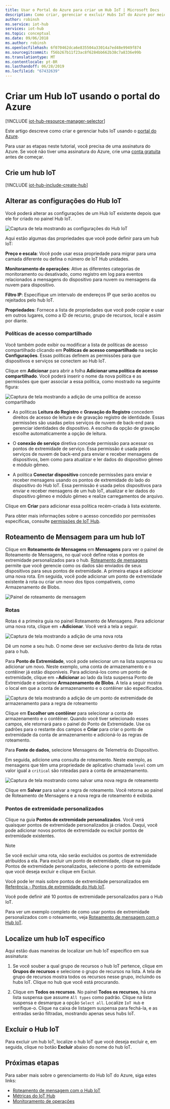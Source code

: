 ```yaml
---
title: Usar o Portal do Azure para criar um Hub IoT | Microsoft Docs
description: Como criar, gerenciar e excluir Hubs IoT do Azure por meio do Portal do Azure. Inclui informações sobre tipos de preço, escala, segurança e configurações de mensagens.
author: robinsh
ms.service: iot-hub
services: iot-hub
ms.topic: conceptual
ms.date: 09/06/2018
ms.author: robinsh
ms.openlocfilehash: 6f070462dca6e835504a33014a7ed48e9949f874
ms.sourcegitcommit: f56b267b11f23ac8f6284bb662b38c7a8336e99b
ms.translationtype: MT
ms.contentlocale: pt-BR
ms.lasthandoff: 06/28/2019
ms.locfileid: "67432639"
---
```

# <a name="create-an-iot-hub-using-the-azure-portal"></a>Criar um Hub IoT usando o portal do Azure

[!INCLUDE [iot-hub-resource-manager-selector](../../includes/iot-hub-resource-manager-selector.md)]

Este artigo descreve como criar e gerenciar hubs IoT usando o [portal do Azure](https://portal.azure.com).

Para usar as etapas neste tutorial, você precisa de uma assinatura do Azure. Se você não tiver uma assinatura do Azure, crie uma [conta gratuita](https://azure.microsoft.com/free/?WT.mc_id=A261C142F) antes de começar.

## <a name="create-an-iot-hub"></a>Crie um hub IoT

[!INCLUDE [iot-hub-include-create-hub](../../includes/iot-hub-include-create-hub.md)]

## <a name="change-the-settings-of-the-iot-hub"></a>Alterar as configurações do Hub IoT

Você poderá alterar as configurações de um Hub IoT existente depois que ele for criado no painel Hub IoT.

![Captura de tela mostrando as configurações do Hub IoT](./media/iot-hub-create-through-portal/iot-hub-settings-panel.png)

Aqui estão algumas das propriedades que você pode definir para um hub IoT:

**Preço e escala**: Você pode usar essa propriedade para migrar para uma camada diferente ou defina o número de IoT Hub unidades. 

**Monitoramento de operações**: Ative as diferentes categorias de monitoramento ou desativado, como registro em log para eventos relacionados a mensagens do dispositivo para nuvem ou mensagens da nuvem para dispositivo.

**Filtro IP**: Especifique um intervalo de endereços IP que serão aceitos ou rejeitados pelo hub IoT.

**Propriedades**: Fornece a lista de propriedades que você pode copiar e usar em outros lugares, como a ID de recurso, grupo de recursos, local e assim por diante.

### <a name="shared-access-policies"></a>Políticas de acesso compartilhado

Você também pode exibir ou modificar a lista de políticas de acesso compartilhado clicando em **Políticas de acesso compartilhado** na seção **Configurações**. Essas políticas definem as permissões para que dispositivos e serviços se conectem ao Hub IoT. 

Clique em **Adicionar** para abrir a folha **Adicionar uma política de acesso compartilhado**.  Você poderá inserir o nome da nova política e as permissões que quer associar a essa política, como mostrado na seguinte figura:

![Captura de tela mostrando a adição de uma política de acesso compartilhado](./media/iot-hub-create-through-portal/iot-hub-add-shared-access-policy.png)

* As políticas **Leitura do Registro** e **Gravação do Registro** concedem direitos de acesso de leitura e de gravação registro de identidade. Essas permissões são usadas pelos serviços de nuvem de back-end para gerenciar identidades de dispositivo. A escolha da opção de gravação escolhe automaticamente a opção de leitura.

* O **conexão de serviço** diretiva concede permissão para acessar os pontos de extremidade de serviço. Essa permissão é usada pelos serviços de nuvem de back-end para enviar e receber mensagens de dispositivos, bem como para atualizar e ler dados do dispositivo gêmeo e módulo gêmeo.

* A política **Conectar dispositivo** concede permissões para enviar e receber mensagens usando os pontos de extremidade do lado do dispositivo do Hub IoT. Essa permissão é usada pelos dispositivos para enviar e receber mensagens de um hub IoT, atualizar e ler dados do dispositivo gêmeo e módulo gêmeo e realize carregamentos de arquivo.

Clique em **Criar** para adicionar essa política recém-criada à lista existente.

Para obter mais informações sobre o acesso concedido por permissões específicas, consulte [permissões de IoT Hub](./iot-hub-devguide-security.md#iot-hub-permissions).

## <a name="message-routing-for-an-iot-hub"></a>Roteamento de Mensagem para um hub IoT

Clique em **Roteamento de Mensagens** em **Mensagens** para ver o painel de Roteamento de Mensagens, no qual você define rotas e pontos de extremidade personalizados para o hub. [Roteamento de mensagens](iot-hub-devguide-messages-d2c.md) permite que você gerencie como os dados são enviados de seus dispositivos para seus pontos de extremidade. A primeira etapa é adicionar uma nova rota. Em seguida, você pode adicionar um ponto de extremidade existente à rota ou criar um novo dos tipos compatíveis, como Armazenamento de Blobs. 

![Painel de roteamento de mensagem](./media/iot-hub-create-through-portal/iot-hub-message-routing.png)

### <a name="routes"></a>Rotas

Rotas é a primeira guia no painel Roteamento de Mensagens. Para adicionar uma nova rota, clique em +**Adicionar**. Você verá a tela a seguir. 

![Captura de tela mostrando a adição de uma nova rota](./media/iot-hub-create-through-portal/iot-hub-add-route-storage-endpoint.png)

Dê um nome a seu hub. O nome deve ser exclusivo dentro da lista de rotas para o hub. 

Para **Ponto de Extremidade**, você pode selecionar um na lista suspensa ou adicionar um novo. Neste exemplo, uma conta de armazenamento e o contêiner já estão disponíveis. Para adicioná-los como um ponto de extremidade, clique em +**Adicionar** ao lado da lista suspensa Ponto de Extremidade e selecione **Armazenamento de Blobs**. A tela a seguir mostra o local em que a conta de armazenamento e o contêiner são especificados.

![Captura de tela mostrando a adição de um ponto de extremidade de armazenamento para a regra de roteamento](./media/iot-hub-create-through-portal/iot-hub-routing-add-storage-endpoint.png)

Clique em **Escolher um contêiner** para selecionar a conta de armazenamento e o contêiner. Quando você tiver selecionado esses campos, ele retornará para o painel do Ponto de Extremidade. Use os padrões para o restante dos campos e **Criar** para criar o ponto de extremidade da conta de armazenamento e adicioná-lo às regras de roteamento.

Para **Fonte de dados**, selecione Mensagens de Telemetria do Dispositivo. 

Em seguida, adicione uma consulta de roteamento. Neste exemplo, as mensagens que têm uma propriedade de aplicativo chamada `level` com um valor igual a `critical` são roteadas para a conta de armazenamento.

![Captura de tela mostrando como salvar uma nova regra de roteamento](./media/iot-hub-create-through-portal/iot-hub-add-route.png)

Clique em **Salvar** para salvar a regra de roteamento. Você retorna ao painel de Roteamento de Mensagens e a nova regra de roteamento é exibida.

### <a name="custom-endpoints"></a>Pontos de extremidade personalizados

Clique na guia **Pontos de extremidade personalizados**. Você verá quaisquer pontos de extremidade personalizados já criados. Daqui, você pode adicionar novos pontos de extremidade ou excluir pontos de extremidade existentes. 

> [!NOTE]
> Se você excluir uma rota, não serão excluídos os pontos de extremidade atribuídos a ela. Para excluir um ponto de extremidade, clique na guia Pontos de extremidade personalizados, selecione o ponto de extremidade que você deseja excluir e clique em Excluir.
>

Você pode ler mais sobre pontos de extremidade personalizados em [Referência - Pontos de extremidade do Hub IoT](iot-hub-devguide-endpoints.md).

Você pode definir até 10 pontos de extremidade personalizados para o Hub IoT. 

Para ver um exemplo completo de como usar pontos de extremidade personalizados com o roteamento, veja [Roteamento de mensagem com o Hub IoT](tutorial-routing.md).

## <a name="find-a-specific-iot-hub"></a>Localize um hub IoT específico

Aqui estão duas maneiras de localizar um hub IoT específico em sua assinatura:

1. Se você souber a qual grupo de recursos o hub IoT pertence, clique em **Grupos de recursos** e selecione o grupo de recursos na lista. A tela de grupo de recursos mostra todos os recursos nesse grupo, incluindo os hubs IoT. Clique no hub que você está procurando.

2. Clique em **Todos os recursos**. No painel **Todos os recursos**, há uma lista suspensa que assume `All types` como padrão. Clique na lista suspensa e desmarque a opção `Select all`. Localize `IoT Hub` e verifique-o. Clique na caixa de listagem suspensa para fechá-la, e as entradas serão filtradas, mostrando apenas seus hubs IoT.

## <a name="delete-the-iot-hub"></a>Excluir o Hub IoT

Para excluir um hub IoT, localize o hub IoT que você deseja excluir e, em seguida, clique no botão **Excluir** abaixo do nome do hub IoT.

## <a name="next-steps"></a>Próximas etapas

Para saber mais sobre o gerenciamento do Hub IoT do Azure, siga estes links:

* [Roteamento de mensagem com o Hub IoT](tutorial-routing.md)
* [Métricas do IoT Hub](iot-hub-metrics.md)
* [Monitoramento de operações](iot-hub-operations-monitoring.md)